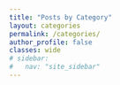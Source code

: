 ```yaml
---
title: "Posts by Category"
layout: categories
permalink: /categories/
author_profile: false
classes: wide
# sidebar:
#   nav: "site_sidebar"
---
```

